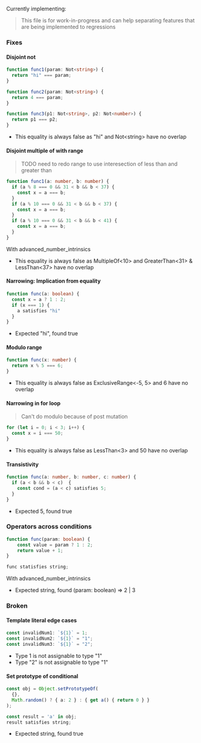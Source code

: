 Currently implementing:

> This file is for work-in-progress and can help separating features that are being implemented to regressions

### Fixes

#### Disjoint not

```ts
function func1(param: Not<string>) {
  return "hi" === param;
}

function func2(param: Not<string>) {
  return 4 === param;
}

function func3(p1: Not<string>, p2: Not<number>) {
  return p1 === p2;
}
```

- This equality is always false as "hi" and Not\<string> have no overlap

#### Disjoint multiple of with range

> TODO need to redo range to use interesection of less than and greater than

```ts
function func1(a: number, b: number) {
  if (a % 8 === 0 && 31 < b && b < 37) {
    const x = a === b;
  }
  if (a % 10 === 0 && 31 < b && b < 37) {
    const x = a === b;
  }
  if (a % 10 === 0 && 31 < b && b < 41) {
    const x = a === b;
  }
}
```

With advanced_number_intrinsics

- This equality is always false as MultipleOf<10> and GreaterThan<31> & LessThan<37> have no overlap

#### Narrowing: Implication from equality

```ts
function func(a: boolean) {
  const x = a ? 1 : 2;
  if (x === 1) {
    a satisfies "hi"
  }
}
```

- Expected "hi", found true

#### Modulo range

```ts
function func(x: number) {
  return x % 5 === 6;
}
```

- This equality is always false as ExclusiveRange<-5, 5> and 6 have no overlap

#### Narrowing in for loop

> Can't do modulo because of post mutation

```ts
for (let i = 0; i < 3; i++) {
  const x = i === 50;
}
```

- This equality is always false as LessThan<3> and 50 have no overlap

#### Transistivity

```ts
function func(a: number, b: number, c: number) {
  if (a < b && b < c)  {
    const cond = (a < c) satisfies 5;
  }
}
```

- Expected 5, found true

### Operators across conditions

```ts
function func(param: boolean) {
    const value = param ? 1 : 2;
    return value + 1;
}

func statisfies string;
```

With advanced_number_intrinsics

- Expected string, found (param: boolean) => 2 | 3

### Broken

#### Template literal edge cases

```ts
const invalidNum1: `${1}` = 1;
const invalidNum2: `${1}` = "1";
const invalidNum3: `${1}` = "2";
```

- Type 1 is not assignable to type "1"
- Type \"2\" is not assignable to type "1"

#### Set prototype of conditional

```ts
const obj = Object.setPrototypeOf(
  {}, 
  Math.random() ? { a: 2 } : { get a() { return 0 } }
);

const result = 'a' in obj;
result satisfies string;
```

- Expected string, found true

